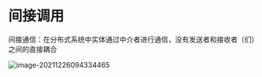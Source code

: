 # 间接调用

间接通信：在分布式系统中实体通过中介者进行通信，没有发送者和接收者（们）之间的直接耦合

![image-20211226094334465](https://ln-markdown-image-bucket.oss-cn-beijing.aliyuncs.com/img/image-20211226094334465.png)

